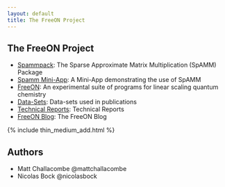 ```yaml
---
layout: default
title: The FreeON Project
---
```


The FreeON Project
------------------

* [Spammpack](/spammpack): The Sparse Approximate Matrix Multiplication
  (SpAMM) Package
* [Spamm Mini-App](/spamm-miniapp): A Mini-App demonstrating the use of SpAMM
* [FreeON](/freeon): An experimental suite of programs for linear scaling
  quantum chemistry
* [Data-Sets](/data-sets): Data-sets used in publications
* [Technical Reports](/technical-reports): Technical Reports
* [FreeON Blog](/blog): The FreeON Blog

{% include thin_medium_add.html %}

Authors
-------

  - Matt Challacombe @mattchallacombe
  - Nicolas Bock @nicolasbock
